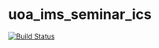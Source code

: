 # uoa_ims_seminar_ics
[![Build Status](https://travis-ci.org/4iar/uoa_ims_seminar_ics.svg?branch=master)](https://travis-ci.org/4iar/uoa_ims_seminar_ics)
